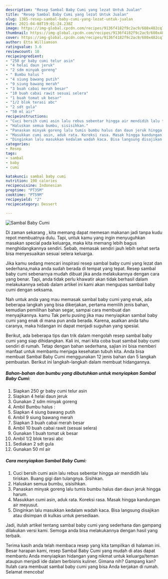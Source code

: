 ```yaml
---
description: "Resep Sambal Baby Cumi yang lezat Untuk Jualan"
title: "Resep Sambal Baby Cumi yang lezat Untuk Jualan"
slug: 1385-resep-sambal-baby-cumi-yang-lezat-untuk-jualan
date: 2021-04-08T19:01:24.238Z
image: https://img-global.cpcdn.com/recipes/9136f4182f9c2ac9/680x482cq70/sambal-baby-cumi-foto-resep-utama.jpg
thumbnail: https://img-global.cpcdn.com/recipes/9136f4182f9c2ac9/680x482cq70/sambal-baby-cumi-foto-resep-utama.jpg
cover: https://img-global.cpcdn.com/recipes/9136f4182f9c2ac9/680x482cq70/sambal-baby-cumi-foto-resep-utama.jpg
author: Etta Williamson
ratingvalue: 3.6
reviewcount: 10
recipeingredient:
- "250 gr baby cumi telur asin"
- "4 helai daun jeruk"
- "2 sdm minyak goreng"
- " Bumbu halus "
- "4 siung bawang putih"
- "9 siung bawang merah"
- "3 buah cabai merah besar"
- "10 buah cabai rawit sesuai selera"
- "1 buah tomat uk besar"
- "1/2 blok terasi abc"
- "2 sdt gula"
- "50 ml air"
recipeinstructions:
- "Cuci bersih cumi asin lalu rebus sebentar hingga air mendidih lalu tiriskan. Buang gigi dan tulangnya. Sisihkan."
- "Haluskan semua bumbu, sisisihkan."
- "Panaskan minyak goreng lalu tumis bumbu halus dan daun jeruk hingga harum."
- "Masukkan cumi asin, aduk rata. Koreksi rasa. Masak hingga kandungan air meyusut."
- "Dinginkan lalu masukkan kedalam wadah kaca. Bisa langsung disajikan atau disimpan di kulkas untuk persediaan."
categories:
- Resep
tags:
- sambal
- baby
- cumi

katakunci: sambal baby cumi 
nutrition: 198 calories
recipecuisine: Indonesian
preptime: "PT35M"
cooktime: "PT59M"
recipeyield: "2"
recipecategory: Dessert

---
```



![Sambal Baby Cumi](https://img-global.cpcdn.com/recipes/9136f4182f9c2ac9/680x482cq70/sambal-baby-cumi-foto-resep-utama.jpg)

Di zaman  sekarang , kita memang dapat memesan makanan jadi tanpa kudu repot membuatnya dulu. Tapi, untuk kamu yang ingin menyuguhkan masakan special pada keluarga, maka kita memang lebih bagus menghidangkannya sendiri. Sebab, memasak sendiri jauh lebih sehat serta bisa menyesuaikan sesuai selera keluarga.

Jika kamu sedang mencari inspirasi resep sambal baby cumi yang lezat dan sederhana,maka anda sudah berada di tempat yang tepat. Resep sambal baby cumi  sebenarnya mudah dibuat jika anda melakukannya dengan cara yang benar. Tapi, anda tidak perlu khawatir akan tidak berhasil dalam melakukannya 
sebab dalam artikel ini kami akan mengupas sambal baby cumi dengan seksama.  



Nah untuk anda yang mau memasak sambal baby cumi yang enak, ada beberapa langkah yang bisa dikerjakan, pertama memilih jenis bahan, kemudian pemilihan bahan segar, sampai cara membuat dan menyajikannya. kamu Tak perlu pusing jika mau menyiapkan sambal baby cumi yang enak di mana pun anda berada. Karena, asalkan anda  tahu caranya, maka hidangan ini dapat menjadi suguhan yang spesial.

Berikut, ada beberapa tips dan trik dalam mengolah resep sambal baby cumi yang siap dihidangkan. Kali ini, mari kita coba buat sambal baby cumi sendiri di rumah. Tetap dengan bahan sederhana, sajian ini bisa memberi manfaat untuk membantu menjaga kesehatan tubuh kita. Anda bisa membuat Sambal Baby Cumi menggunakan 12 jenis bahan dan 5 langkah pembuatan. Berikut ini langkah-langkah dalam membuat hidangannya.

<!--inarticleads1-->

##### Bahan-bahan dan bumbu yang dibutuhkan untuk menyiapkan Sambal Baby Cumi:

1. Siapkan 250 gr baby cumi telur asin
1. Siapkan 4 helai daun jeruk
1. Gunakan 2 sdm minyak goreng
1. Ambil  Bumbu halus :
1. Siapkan 4 siung bawang putih
1. Ambil 9 siung bawang merah
1. Siapkan 3 buah cabai merah besar
1. Ambil 10 buah cabai rawit (sesuai selera)
1. Gunakan 1 buah tomat uk besar
1. Ambil 1/2 blok terasi abc
1. Sediakan 2 sdt gula
1. Gunakan 50 ml air




<!--inarticleads2-->

##### Cara menyiapkan Sambal Baby Cumi:

1. Cuci bersih cumi asin lalu rebus sebentar hingga air mendidih lalu tiriskan. Buang gigi dan tulangnya. Sisihkan.
1. Haluskan semua bumbu, sisisihkan.
1. Panaskan minyak goreng lalu tumis bumbu halus dan daun jeruk hingga harum.
1. Masukkan cumi asin, aduk rata. Koreksi rasa. Masak hingga kandungan air meyusut.
1. Dinginkan lalu masukkan kedalam wadah kaca. Bisa langsung disajikan atau disimpan di kulkas untuk persediaan.




Jadi, itulah artikel tentang  sambal baby cumi  yang sederhana dan gampang dilakukan versi kami. Semoga anda bisa melakukannya dengan hasil yang terbaik. 

Terima kasih anda telah membaca resep yang kita tampilkan di halaman ini. Besar harapan kami, resep  Sambal Baby Cumi yang mudah di atas dapat membantu Anda menyiapkan hidangan yang nikmat untuk keluarga/teman ataupun menjadi ide dalam berbisnis kuliner. Gimana nih? Gampang kan? Itulah cara membuat sambal baby cumi yang bisa Anda kerjakan di rumah. Selamat mencoba!

